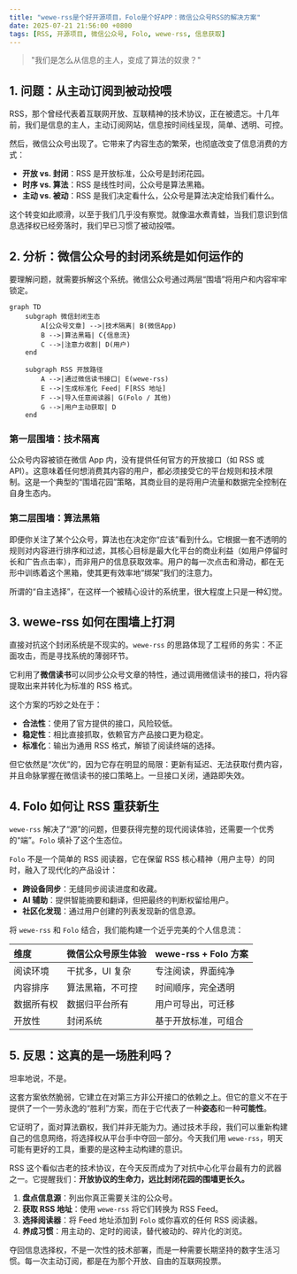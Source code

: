 ```yaml
---
title: "wewe-rss是个好开源项目，Folo是个好APP：微信公众号RSS的解决方案"
date: 2025-07-21 21:56:00 +0800
tags: [RSS, 开源项目, 微信公众号, Folo, wewe-rss, 信息获取]
---
```


> "我们是怎么从信息的主人，变成了算法的奴隶？"

## 1. 问题：从主动订阅到被动投喂

RSS，那个曾经代表着互联网开放、互联精神的技术协议，正在被遗忘。十几年前，我们是信息的主人，主动订阅网站，信息按时间线呈现，简单、透明、可控。

然后，微信公众号出现了。它带来了内容生态的繁荣，也彻底改变了信息消费的方式：

- **开放 vs. 封闭**：RSS 是开放标准，公众号是封闭花园。
- **时序 vs. 算法**：RSS 是线性时间，公众号是算法黑箱。
- **主动 vs. 被动**：RSS 是我们决定看什么，公众号是算法决定给我们看什么。

这个转变如此顺滑，以至于我们几乎没有察觉。就像温水煮青蛙，当我们意识到信息选择权已经旁落时，我们早已习惯了被动投喂。

## 2. 分析：微信公众号的封闭系统是如何运作的

要理解问题，就需要拆解这个系统。微信公众号通过两层“围墙”将用户和内容牢牢锁定。

```mermaid
graph TD
    subgraph 微信封闭生态
        A[公众号文章] -->|技术隔离| B(微信App)
        B -->|算法黑箱| C{信息流}
        C -->|注意力收割| D(用户)
    end

    subgraph RSS 开放路径
        A -->|通过微信读书接口| E(wewe-rss)
        E -->|生成标准化 Feed| F[RSS 地址]
        F -->|导入任意阅读器| G(Folo / 其他)
        G -->|用户主动获取| D
    end
```

### 第一层围墙：技术隔离

公众号内容被锁在微信 App 内，没有提供任何官方的开放接口（如 RSS 或 API）。这意味着任何想消费其内容的用户，都必须接受它的平台规则和技术限制。这是一个典型的“围墙花园”策略，其商业目的是将用户流量和数据完全控制在自身生态内。

### 第二层围墙：算法黑箱

即便你关注了某个公众号，算法也在决定你“应该”看到什么。它根据一套不透明的规则对内容进行排序和过滤，其核心目标是最大化平台的商业利益（如用户停留时长和广告点击率），而非用户的信息获取效率。用户的每一次点击和滑动，都在无形中训练着这个黑箱，使其更有效率地“绑架”我们的注意力。

所谓的“自主选择”，在这样一个被精心设计的系统里，很大程度上只是一种幻觉。

## 3. wewe-rss 如何在围墙上打洞

直接对抗这个封闭系统是不现实的。`wewe-rss` 的思路体现了工程师的务实：不正面攻击，而是寻找系统的薄弱环节。

它利用了**微信读书**可以同步公众号文章的特性，通过调用微信读书的接口，将内容提取出来并转化为标准的 RSS 格式。

这个方案的巧妙之处在于：

- **合法性**：使用了官方提供的接口，风险较低。
- **稳定性**：相比直接抓取，依赖官方产品接口更为稳定。
- **标准化**：输出为通用 RSS 格式，解锁了阅读终端的选择。

但它依然是“次优”的，因为它存在明显的局限：更新有延迟、无法获取付费内容，并且命脉掌握在微信读书的接口策略上。一旦接口关闭，通路即失效。

## 4. Folo 如何让 RSS 重获新生

`wewe-rss` 解决了“源”的问题，但要获得完整的现代阅读体验，还需要一个优秀的“端”。`Folo` 填补了这个生态位。

`Folo` 不是一个简单的 RSS 阅读器，它在保留 RSS 核心精神（用户主导）的同时，融入了现代化的产品设计：

- **跨设备同步**：无缝同步阅读进度和收藏。
- **AI 辅助**：提供智能摘要和翻译，但把最终的判断权留给用户。
- **社区化发现**：通过用户创建的列表发现新的信息源。

将 `wewe-rss` 和 `Folo` 结合，我们能构建一个近乎完美的个人信息流：

| 维度       | 微信公众号原生体验 | wewe-rss + Folo 方案 |
| :--------- | :----------------- | :------------------- |
| 阅读环境   | 干扰多，UI 复杂    | 专注阅读，界面纯净   |
| 内容排序   | 算法黑箱，不可控   | 时间顺序，完全透明   |
| 数据所有权 | 数据归平台所有     | 用户可导出，可迁移   |
| 开放性     | 封闭系统           | 基于开放标准，可组合 |

## 5. 反思：这真的是一场胜利吗？

坦率地说，不是。

这套方案依然脆弱，它建立在对第三方非公开接口的依赖之上。但它的意义不在于提供了一个一劳永逸的“胜利”方案，而在于它代表了一种**姿态**和一种**可能性**。

它证明了，面对算法霸权，我们并非无能为力。通过技术手段，我们可以重新构建自己的信息网络，将选择权从平台手中夺回一部分。今天我们用 `wewe-rss`，明天可能有更好的工具，重要的是这种主动构建的意识。

RSS 这个看似古老的技术协议，在今天反而成为了对抗中心化平台最有力的武器之一。它提醒我们：**开放协议的生命力，远比封闭花园的围墙更长久。**

1.  **盘点信息源**：列出你真正需要关注的公众号。
2.  **获取 RSS 地址**：使用 `wewe-rss` 将它们转换为 RSS Feed。
3.  **选择阅读器**：将 Feed 地址添加到 `Folo` 或你喜欢的任何 RSS 阅读器。
4.  **养成习惯**：用主动的、定时的阅读，替代被动的、碎片化的浏览。

夺回信息选择权，不是一次性的技术部署，而是一种需要长期坚持的数字生活习惯。每一次主动订阅，都是在为那个开放、自由的互联网投票。
